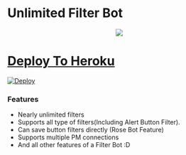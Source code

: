 # Unlimited Filter Bot

<p align="center">
  <a href="https://www.python.org">
    <img src="http://ForTheBadge.com/images/badges/made-with-python.svg">


# Deploy To Heroku

[![Deploy](https://www.herokucdn.com/deploy/button.svg)](https://heroku.com/deploy?template=https://github.com/MufazTG/TG-Unlimited-Filter-Bot)

### Features
* Nearly unlimited filters
* Supports all type of filters(Including Alert Button Filter).
* Can save button filters directly (Rose Bot Feature)
* Supports multiple PM connections
* And all other features of a Filter Bot :D
